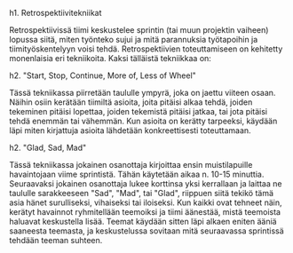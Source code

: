h1. Retrospektiivitekniikat

Retrospektiivissä tiimi keskustelee sprintin (tai muun projektin vaiheen) lopussa siitä, miten työnteko sujui ja mitä parannuksia työtapoihin ja tiimityöskentelyyn voisi tehdä. Retrospektiivien toteuttamiseen on kehitetty monenlaisia eri tekniikoita. Kaksi tälläistä tekniikkaa on:

h2. "Start, Stop, Continue, More of, Less of Wheel"

Tässä tekniikassa piirretään taululle ympyrä, joka on jaettu viiteen osaan. Näihin osiin kerätään tiimiltä asioita, joita pitäisi alkaa tehdä, joiden tekeminen pitäisi lopettaa, joiden tekemistä pitäisi jatkaa, tai jota pitäisi tehdä enemmän tai vähemmän. Kun asioita on kerätty tarpeeksi, käydään läpi miten kirjattuja asioita lähdetään konkreettisesti toteuttamaan. 

h2. "Glad, Sad, Mad"

Tässä tekniikassa jokainen osanottaja kirjoittaa ensin muistilapuille havaintojaan viime sprintistä. Tähän käytetään aikaa n. 10-15 minuttia. Seuraavaksi jokainen osanottaja lukee korttinsa yksi kerrallaan ja laittaa ne taululle sarakkeeseen "Sad", "Mad", tai "Glad", riippuen siitä tekikö tämä asia hänet surulliseksi, vihaiseksi tai iloiseksi. Kun kaikki ovat tehneet näin, kerätyt havainnot ryhmitellään teemoiksi ja tiimi äänestää, mistä teemoista haluavat keskustella lisää. Teemat käydään sitten läpi alkaen eniten ääniä saaneesta teemasta, ja keskustelussa sovitaan mitä seuraavassa sprintissä tehdään teeman suhteen. 

